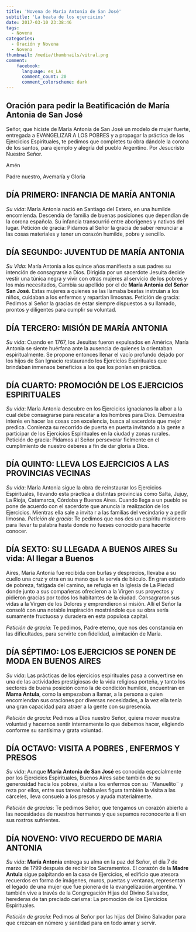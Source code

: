 ```yaml
---
title: 'Novena de María Antonia de San José'
subtitle: 'La beata de los ejercicios'
date: 2017-03-10 23:38:46
tags:
  - Novena
categories:
  - Oración y Novena
  - Novena
thumbnail: /media/thumbnails/vitral.png
comment:
    facebook:
      language: es_LA
      comment_count: 20
      comment_colorscheme: dark    
---
```


## Oración para pedir la Beatificación de María Antonia de San José

Señor, que hiciste de María Antonia de San José un modelo de mujer fuerte, entregada a EVANGELIZAR A LOS POBRES y a propagar la práctica de los Ejercicios Espirituales, te pedimos que completes tu obra dándole la corona de los santos, para ejemplo y alegría del pueblo Argentino. Por Jesucristo Nuestro Señor.

Amén

Padre nuestro, Avemaría y Gloria

## DÍA PRIMERO: INFANCIA DE MARÍA ANTONIA

_Su vida_: María Antonia nació en Santiago del Estero, en una humilde encomienda. Descendía de familia de buenas posiciones que dependían de la corona española. Su infancia transcurrió entre aborígenes y nativos del lugar. Petición de gracia: Pidamos al Señor la gracia de saber renunciar a las cosas materiales y tener un corazón humilde, pobre y sencillo.

## DÍA SEGUNDO: JUVENTUD DE MARÍA ANTONIA

_Su Vida_: María Antonia a los quince años manifiesta a sus padres su intención de consagrarse a Dios. Dirigida por un sacerdote Jesuita decide vestir una túnica negra y vivir con otras mujeres al servicio de los pobres y los más necesitados, Cambia su apellido por el de __María Antonia del Señor San José__. Estas mujeres a quienes se las llamaba beatas instruían a los niños, cuidaban a los enfermos y repartían limosnas. Petición de gracia: Pedimos al Señor la gracias de estar siempre dispuestos a su llamado, prontos y diligentes para cumplir su voluntad.

## DÍA TERCERO: MISIÓN DE MARÍA ANTONIA

_Su vida_: Cuando en 1767, los Jesuitas fueron expulsados en América, María Antonia se siente huérfana ante la ausencia de quienes la orientaban espiritualmente. Se propone entonces llenar el vacío profundo dejado por los hijos de San Ignacio restaurando los Ejercicios Espirituales que brindaban inmensos beneficios a los que los ponían en práctica.

## DÍA CUARTO: PROMOCIÓN DE LOS EJERCICIOS ESPIRITUALES
_Su vida_: María Antonia descubre en los Ejercicios ignacianos la albor a la cual debe consagrarse para rescatar a los hombres para Dios. Demuestra interés en hacer las cosas con excelencia, busca al sacerdote que mejor predica. Comienza su recorrido de puerta en puerta invitando a la gente a participar de los Ejercicios Espirituales en la ciudad y zonas rurales. Petición de gracia: Pidamos al Señor perseverar fielmente en el cumplimiento de nuestro deberes a fin de dar gloria a Dios.

## DÍA QUINTO: LLEVA LOS EJERCICIOS A LAS PROVINCIAS VECINAS

_Su vida_: María Antonia sigue la obra de reinstaurar los Ejercicios Espirituales, llevando esta práctica a distintas provincias como Salta, Jujuy, La Rioja, Catamarca, Córdoba y Buenos Aires. Cuando llega a un pueblo se pone de acuerdo con el sacerdote que anuncia la realización de los Ejercicios. Mientras ella sale a invita r a las familias del vecindario y a pedir limosna.
_Petición de gracia_: Te pedimos que nos des un espíritu misionero para llevar tu palabra hasta donde no fueses conocido para hacerte conocer.

## DÍA SEXTO: SU LLEGADA A BUENOS AIRES  Su vida: Al llegar a Buenos
Aires, María Antonia fue recibida con burlas y desprecios, llevaba a su cuello una cruz y otra en su mano que le servía de báculo. En gran estado de pobreza, fatigada del camino, se refugia en la Iglesia de La Piedad donde junto a sus compañeras ofrecieron a la Virgen sus proyectos y pidieron gracias por todos los habitantes de la ciudad. Consagraron sus vidas a la Virgen de los Dolores y emprendieron si misión. Allí el Señor la consoló con una notable inspiración mostrándole que su obra sería sumamente fructuosa y duradera en esta populosa capital.

_Petición de gracia_: Te pedimos, Padre eterno, que nos des constancia en las dificultades, para servirte con fidelidad, a imitación de María.

## DÍA SÉPTIMO: LOS EJERCICIOS SE PONEN DE MODA EN BUENOS AIRES

_Su vida_: Las prácticas de los ejercicios espirituales pasa a convertirse en una de las actividades prestigiosas de la vida religiosa porteña, y tanto los sectores de buena posición como la de condición humilde, encuentran en __Mama Antula__, como la empezaban a llamar, a la persona a quien encomiendan sus oraciones por diversas necesidades, a la vez ella tenía una gran capacidad para atraer a la gente con su presencia.

_Petición de gracia_: Pedimos a Dios nuestro Señor, quiera mover nuestra
voluntad y hacernos sentir internamente lo que debemos hacer, eligiendo conforme su
santísima y grata voluntad.

## DÍA OCTAVO: VISITA A POBRES , ENFERMOS Y PRESOS

_Su vida_: Aunque __María Antonia de San José__ es conocida especialmente por los Ejercicios Espirituales, Buenos Aires sabe también de su generosidad hacia los pobres, visita a los enfermos con su ¨Manuelito¨ y reza por ellos, entre sus tareas habituales figura también la visita a las cárceles, lleva consuelo a los presos y ayuda materialmente.

_Petición de gracias_: Te pedimos Señor, que tengamos un corazón abierto a las necesidades de nuestros hermanos y que sepamos reconocerte a ti en sus rostros sufrientes.

## DÍA NOVENO: VIVO RECUERDO DE MARIA ANTONIA

_Su vida_: __María Antonia__ entrega su alma en la paz del Señor, el día 7 de marzo de 1799 después de recibir los Sacramentos. El corazón de la __Madre Antula__ sigue palpitando en la casa de Ejercicios, el edificio que atesora recuerdos en forma de imágenes, muros, puertas y ventanas, representan el legado de una mujer que fue pionera de la evangelización argentina. Y también vive a través de la Congregación Hijas del Divino Salvador, herederas de tan preciado carisma: La promoción de los Ejercicios Espirituales.

_Petición de gracia_: Pedimos al Señor por las hijas del Divino Salvador para que crezcan en número y santidad para en todo amar y servir.
